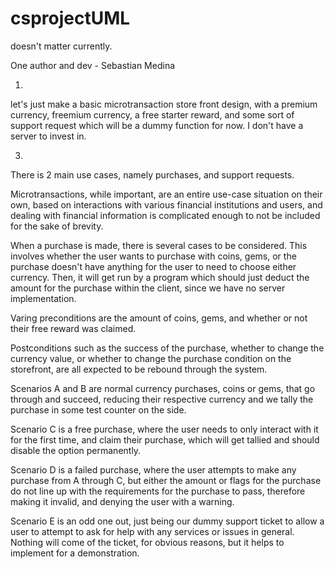 # csprojectUML
doesn't matter currently.

One author and dev - Sebastian Medina

1.
let's just make a basic microtransaction store front design, with a premium currency, freemium currency, 
a free starter reward, and some sort of support request which will be a dummy function for now. I don't have a server to invest in.

3. 
There is 2 main use cases, namely purchases, and support requests. 

Microtransactions, while important, are an entire use-case situation on their own, 
based on interactions with various financial institutions and users, and dealing with financial information
is complicated enough to not be included for the sake of brevity.

When a purchase is made, there is several cases to be considered. This involves whether 
the user wants to purchase with coins, gems, or the purchase doesn't have anything for the
user to need to choose either currency. Then, it will get run by a program which should just
deduct the amount for the purchase within the client, since we have no server implementation.

Varing preconditions are the amount of coins, gems, and whether or not their free reward was claimed.

Postconditions such as the success of the purchase, whether to change the currency value, or whether to 
change the purchase condition on the storefront, are all expected to be rebound through the system.

Scenarios A and B are normal currency purchases, coins or gems, that go through and succeed, reducing
their respective currency and we tally the purchase in some test counter on the side.

Scenario C is a free purchase, where the user needs to only interact with it for the first time, and
claim their purchase, which will get tallied and should disable the option permanently.

Scenario D is a failed purchase, where the user attempts to make any purchase from A through C, but
either the amount or flags for the purchase do not line up with the requirements for the purchase
to pass, therefore making it invalid, and denying the user with a warning.

Scenario E is an odd one out, just being our dummy support ticket to allow a user to attempt to
ask for help with any services or issues in general. Nothing will come of the ticket, for obvious
reasons, but it helps to implement for a demonstration.

